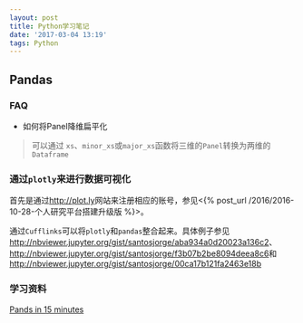 ```yaml
---
layout: post
title: Python学习笔记
date: '2017-03-04 13:19'
tags: Python
---
```


## Pandas

### FAQ

- 如何将Panel降维扁平化

> 可以通过 `xs`、`minor_xs`或`major_xs`函数将三维的`Panel`转换为两维的`Dataframe`

### 通过`plotly`来进行数据可视化

首先是通过<http://plot.ly>网站来注册相应的账号，参见<{% post_url /2016/2016-10-28-个人研究平台搭建升级版 %}>。

通过`Cufflinks`可以将`plotly`和`pandas`整合起来。具体例子参见<http://nbviewer.jupyter.org/gist/santosjorge/aba934a0d20023a136c2>、<http://nbviewer.jupyter.org/gist/santosjorge/f3b07b2be8094deea8c6>和<http://nbviewer.jupyter.org/gist/santosjorge/00ca17b121fa2463e18b>

### 学习资料

[Pands in 15 minutes](http://www.cnblogs.com/chaosimple/p/4153083.html)
